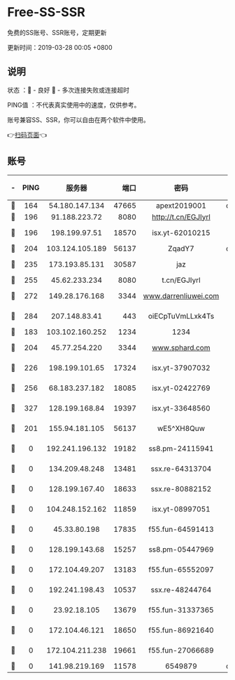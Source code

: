 # Free-SS-SSR

免费的SS账号、SSR账号，定期更新

更新时间：2019-03-28 00:05 +0800

## 说明

状态     ：🙂 - 良好 🙁 - 多次连接失败或连接超时

PING值   ：不代表真实使用中的速度，仅供参考。

账号兼容SS、SSR，你可以自由在两个软件中使用。

👉[扫码页面](https://liesauer.github.io/Free-SS-SSR/)👈

## 账号

|-|PING|服务器|端口|密码|加密方式|区域|
|:----:|:----:|:-----:|-----:|:----:|:----:|:----:|
|🙂|164|54.180.147.134|47665|apext2019001|chacha20|KR|
|🙂|196|91.188.223.72|8080|http://t.cn/EGJIyrl|rc4-md5|RU|
|🙂|196|198.199.97.51|18570|isx.yt-62010215|aes-256-cfb|US|
|🙂|204|103.124.105.189|56137|ZqadY7|chacha20|US|
|🙂|235|173.193.85.131|30587|jaz|aes-256-cfb|US|
|🙂|255|45.62.233.234|8080|t.cn/EGJIyrl|rc4-md5|CA|
|🙂|272|149.28.176.168|3344|www.darrenliuwei.com|aes-256-cfb|AU|
|🙂|284|207.148.83.41|443|oiECpTuVmLLxk4Ts|aes-256-cfb|AU|
|🙂|183|103.102.160.252|1234|1234|rc4-md5|JP|
|🙂|204|45.77.254.220|3344|www.sphard.com|aes-256-cfb|SG|
|🙂|226|198.199.101.65|17324|isx.yt-37907032|aes-256-cfb|US|
|🙂|256|68.183.237.182|18085|isx.yt-02422769|aes-256-cfb|SG|
|🙂|327|128.199.168.84|19397|isx.yt-33648560|aes-256-cfb|SG|
|🙁|201|155.94.181.105|56137|wE5^XH8Quw|aes-256-cfb|US|
|🙁|0|192.241.196.132|19182|ss8.pm-24115941|aes-256-cfb|US|
|🙁|0|134.209.48.248|13481|ssx.re-64313704|aes-256-cfb|US|
|🙁|0|128.199.167.40|18633|ssx.re-80882152|aes-256-cfb|SG|
|🙁|0|104.248.152.162|11859|isx.yt-08997051|aes-256-cfb|SG|
|🙁|0|45.33.80.198|17835|f55.fun-64591413|aes-256-cfb|US|
|🙁|0|128.199.143.68|15257|ss8.pm-05447969|aes-256-cfb|SG|
|🙁|0|172.104.49.207|13183|f55.fun-65552097|aes-256-cfb|SG|
|🙁|0|192.241.198.43|10537|ssx.re-48244764|aes-256-cfb|US|
|🙁|0|23.92.18.105|13679|f55.fun-31337365|aes-256-cfb|US|
|🙁|0|172.104.46.121|18650|f55.fun-86921640|aes-256-cfb|SG|
|🙁|0|172.104.211.238|19661|f55.fun-27066689|aes-256-cfb|US|
|🙁|0|141.98.219.169|11578|6549879|chacha20|US|

